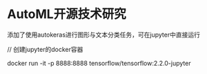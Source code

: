 # AutoML开源技术研究

添加了使用autokeras进行图形与文本分类任务，可在jupyter中直接运行

// 创建jupyter的docker容器

docker run -it -p 8888:8888 tensorflow/tensorflow:2.2.0-jupyter







